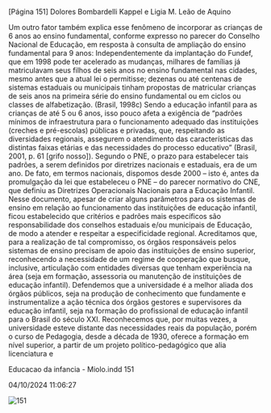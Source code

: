 [Página 151]
Dolores Bombardelli Kappel e Ligia M. Leão de Aquino

Um outro fator também explica esse fenômeno de incorporar as
crianças de 6 anos ao ensino fundamental, conforme expresso no parecer do Conselho Nacional de Educação, em resposta à consulta de
ampliação do ensino fundamental para 9 anos:
Independentemente da implantação do Fundef, que em 1998
pode ter acelerado as mudanças, milhares de famílias já
matriculavam seus filhos de seis anos no ensino fundamental
nas cidades, mesmo antes que a atual lei o permitisse;
dezenas ou até centenas de sistemas estaduais ou municipais
tinham propostas de matricular crianças de seis anos na
primeira série do ensino fundamental ou em ciclos ou classes
de alfabetização.
(Brasil, 1998c)
Sendo a educação infantil para as crianças de até 5 ou 6 anos, isso
pouco afeta a exigência de “padrões mínimos de infraestrutura para
o funcionamento adequado das instituições (creches e pré-escolas)
públicas e privadas, que, respeitando as diversidades regionais, assegurem o atendimento das características das distintas faixas etárias
e das necessidades do processo educativo” (Brasil, 2001, p. 61 [grifo
nosso]). Segundo o PNE, o prazo para estabelecer tais padrões, a serem
definidos por diretrizes nacionais e estaduais, era de um ano.
De fato, em termos nacionais, dispomos desde 2000 – isto é, antes
da promulgação da lei que estabeleceu o PNE – do parecer normativo
do CNE, que definiu as Diretrizes Operacionais Nacionais para a Educação Infantil. Nesse documento, apesar de criar alguns parâmetros
para os sistemas de ensino em relação ao funcionamento das instituições de educação infantil, ficou estabelecido que critérios e padrões
mais específicos são responsabilidade dos conselhos estaduais e/ou
municipais de Educação, de modo a atender e respeitar a especificidade regional.
Acreditamos que, para a realização de tal compromisso, os órgãos
responsáveis pelos sistemas de ensino precisam de apoio das instituições de ensino superior, reconhecendo a necessidade de um regime
de cooperação que busque, inclusive, articulação com entidades diversas que tenham experiência na área (seja em formação, assessoria
ou manutenção de instituições de educação infantil). Defendemos que
a universidade é a melhor aliada dos órgãos públicos, seja na produção
de conhecimento que fundamente e instrumentalize a ação técnica dos
órgãos gestores e supervisores da educação infantil, seja na formação
do profissional de educação infantil para o Brasil do século XXI.
Reconhecemos que, por muitas vezes, a universidade esteve distante das necessidades reais da população, porém o curso de Pedagogia, desde a década de 1930, oferece a formação em nível superior,
a partir de um projeto político-pedagógico que alia licenciatura e


Educacao da infancia - Miolo.indd 151

04/10/2024 11:06:27

![151](./img/page_151-01.jpg)
